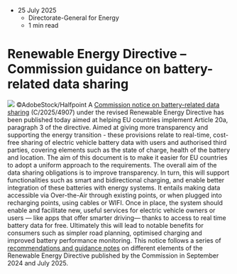 * 25 July 2025
  * Directorate-General for Energy
  * 1 min read


# Renewable Energy Directive – Commission guidance on battery-related data sharing
![](https://energy.ec.europa.eu/sites/default/files/styles/oe_theme_medium_no_crop/public/2025-07/AdobeStock_547866056%20%28003%29.jpeg?itok=jVZbGhED)
©AdobeStock/Halfpoint 
A [Commission notice on battery-related data sharing](https://eur-lex.europa.eu/legal-content/EN/TXT/?uri=OJ:C_202504104) (C/2025/4907) under the revised Renewable Energy Directive has been published today aimed at helping EU countries implement Article 20a, paragraph 3 of the directive. Aimed at giving more transparency and supporting the energy transition - these provisions relate to real-time, cost-free sharing of electric vehicle battery data with users and authorised third parties, covering elements such as the state of charge, health of the battery and location. The aim of this document is to make it easier for EU countries to adopt a uniform approach to the requirements. 
The overall aim of the data sharing obligations is to improve transparency. In turn, this will support functionalities such as smart and bidirectional charging, and enable better integration of these batteries with energy systems. It entails making data accessible via Over-the-Air through existing points, or when plugged into recharging points, using cables or WIFI. 
Once in place, the system should enable and facilitate new, useful services for electric vehicle owners or users — like apps that offer smarter driving— thanks to access to real time battery data for free. Ultimately this will lead to notable benefits for consumers such as simpler road planning, optimised charging and improved battery performance monitoring. 
This notice follows a series of [recommendations and guidance notes](https://energy.ec.europa.eu/topics/renewable-energy/renewable-energy-directive-targets-and-rules/renewable-energy-directive_en#recommendations-and-guidance-noteshttps://energy.ec.europa.eu/topics/renewable-energy/renewable-energy-directive-targets-and-rules/renewable-energy-directive_en) on different elements of the Renewable Energy Directive published by the Commission in September 2024 and July 2025.